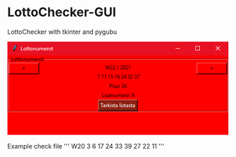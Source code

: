# LottoChecker-GUI

LottoChecker with tkinter and pygubu

![alt text](https://github.com/Mariapori/LottoChecker-GUI/blob/master/lottonumerot.png?raw=true)

Example check file
'''
W20 3 6 17 24 33 39 27 22 11
'''
